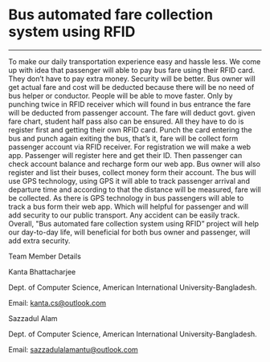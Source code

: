 <h1>Bus automated fare collection system using RFID </h1>
<hr>
<p>To make our daily transportation experience easy and hassle less. We come up with idea that passenger will able to pay bus fare using their RFID card. They don’t have to pay extra money. Security will be better. Bus owner will get actual fare and cost will be deducted because there will be no need of bus helper or conductor. People will be able to move faster. Only by punching twice in RFID receiver which will found in bus entrance the fare will be deducted from passenger account. The fare will deduct govt. given fare chart, student half pass also can be ensured.  All they have to do is register first and getting their own RFID card. Punch the card entering the bus and punch again exiting the bus, that’s it, fare will be collect form passenger account via RFID receiver.  For registration we will make a web app. Passenger will register here and get their ID. Then passenger can check account balance and recharge form our web app. Bus owner will also register and list their buses, collect money form their account. The bus will use GPS technology, using GPS it will able to track passenger arrival and departure time and according to that the distance will be measured, fare will be collected. As there is GPS technology in bus passengers will able to track a bus form their web app. Which will helpful for passenger and will add security to our public transport. Any accident can be easily track. Overall, "Bus automated fare collection system using RFID” project will help our day-to-day life, will beneficial for both bus owner and passenger, will add extra security. 
</p>
 
<p>
Team Member Details 

Kanta Bhattacharjee 

Dept. of Computer Science, American International University-Bangladesh.  

Email: kanta.cs@outlook.com 

Sazzadul Alam 

Dept. of Computer Science, American International University-Bangladesh. 

Email: sazzadulalamantu@outlook.com 

 </p>